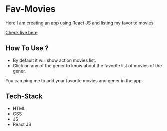 # Fav-Movies
Here I am creating an app using React JS and listing my favorite movies.

[Check live here](https://r1sqg.csb.app/)

## How To Use ?
- By default it will show action movies list.
- Click on any of the gener to know about the favorite list of movies of the gener.

You can ping me to add your favorite movies and gener in the app.

## Tech-Stack
- HTML
- CSS
- JS
- React JS

